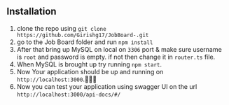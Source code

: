## Installation
1. clone the repo using `git clone https://github.com/Girishg17/JobBoard-.git`
2. go to the Job Board folder and run `npm install`
3. After that bring up MySQL on local on `3306` port & make sure username is `root` and password is empty. if not then change it in `router.ts` file.
4. When MySQL is brought up try running `npm start`.
5. Now Your application should be up and running on `http://localhost:3000`.💐🎉🎉
6. Now you can test your application using swagger UI on the url `http://localhost:3000/api-docs/#/`
